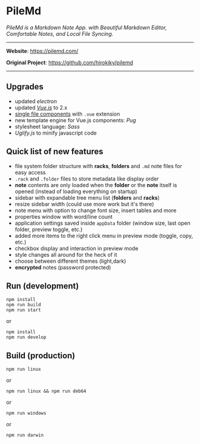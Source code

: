 # PileMd

*PileMd is a Markdown Note App.*
*with Beautiful Markdown Editor, Comfortable Notes, and Local File Syncing.*

---

**Website**: https://pilemd.com/

**Original Project**: https://github.com/hirokiky/pilemd

---

## Upgrades

- updated _electron_
- updated _[Vue.js](https://vuejs.org/)_ to 2.x
- [single file components](https://vuejs.org/v2/guide/single-file-components.html) with `.vue` extension
- new template engine for Vue.js components: _Pug_
- stylesheet language: _Sass_
- _Uglify.js_ to minify javascript code

## Quick list of new features

- file system folder structure with **racks**, **folders** and `.md` note files for easy access
- `.rack` and `.folder` files to store metadata like display order
- **note** contents are only loaded when the **folder** or the **note** itself is opened (instead of loading everything on startup)
- sidebar with expandable tree menu list (**folders** and **racks**)
- resize sidebar width (could use more work but it's there)
- note menu with option to change font size, insert tables and more
- properties window with word/line count
- application settings saved inside `appData` folder (window size, last open folder, preview toggle, etc.) 
- added more items to the right click menu in preview mode (toggle, copy, etc.)
- checkbox display and interaction in preview mode
- style changes all around for the heck of it
- choose between different themes (light,dark)
- **encrypted** notes (password protected)

## Run (development)

```
npm install
npm run build
npm run start
```

or

```
npm install
npm run develop
```

## Build (production)

```
npm run linux
```

or

```
npm run linux && npm run deb64
```

or

```
npm run windows
```

or

```
npm run darwin
```